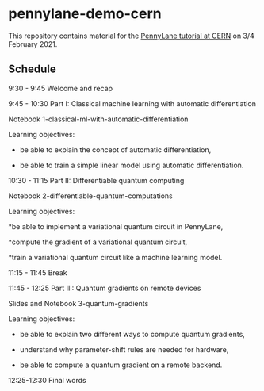 # pennylane-demo-cern
This repository contains material for the [PennyLane tutorial at CERN](https://indico.cern.ch/event/893116/) on 3/4 February 2021.


Schedule
--------

9:30 - 9:45 Welcome and recap

9:45 - 10:30 Part I: Classical machine learning with automatic differentiation

Notebook 1-classical-ml-with-automatic-differentiation

Learning objectives:

* be able to explain the concept of automatic differentiation,

* be able to train a simple linear model using automatic differentiation.

10:30 - 11:15 Part II: Differentiable quantum computing

Notebook 2-differentiable-quantum-computations

Learning objectives:

*be able to implement a variational quantum circuit in PennyLane,

*compute the gradient of a variational quantum circuit,

*train a variational quantum circuit like a machine learning model.

11:15 - 11:45 Break

11:45 - 12:25 Part III: Quantum gradients on remote devices

Slides and Notebook 3-quantum-gradients

Learning objectives: 

* be able to explain two different ways to compute quantum gradients,

* understand why parameter-shift rules are needed for hardware,

* be able to compute a quantum gradient on a remote backend.

12:25-12:30 Final words

